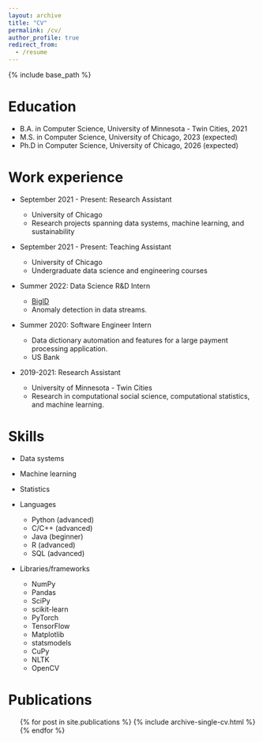 ```yaml
---
layout: archive
title: "CV"
permalink: /cv/
author_profile: true
redirect_from:
  - /resume
---
```


{% include base_path %}

Education
======
* B.A. in Computer Science, University of Minnesota - Twin Cities, 2021
* M.S. in Computer Science, University of Chicago, 2023 (expected)
* Ph.D in Computer Science, University of Chicago, 2026 (expected)

Work experience
======
* September 2021 - Present: Research Assistant
  * University of Chicago
  * Research projects spanning data systems, machine learning, and sustainability
 
* September 2021 - Present: Teaching Assistant
  * University of Chicago
  * Undergraduate data science and engineering courses

* Summer 2022: Data Science R&D Intern
  * [BigID](https://bigid.com/)
  * Anomaly detection in data streams.

* Summer 2020: Software Engineer Intern
  * Data dictionary automation and features for a large payment processing application.
  * US Bank

* 2019-2021: Research Assistant
  * University of Minnesota - Twin Cities
  * Research in computational social science, computational statistics, and machine learning. 
  
Skills
======
* Data systems
* Machine learning
* Statistics
* Languages
  * Python (advanced)
  * C/C++ (advanced)
  * Java (beginner)
  * R (advanced)
  * SQL (advanced)

* Libraries/frameworks
  * NumPy
  * Pandas
  * SciPy
  * scikit-learn
  * PyTorch
  * TensorFlow
  * Matplotlib
  * statsmodels
  * CuPy
  * NLTK
  * OpenCV

Publications
======
  <ul>{% for post in site.publications %}
    {% include archive-single-cv.html %}
  {% endfor %}</ul>
  
<!-- Talks
======
  <ul>{% for post in site.talks %}
    {% include archive-single-talk-cv.html %}
  {% endfor %}</ul> -->
  
<!-- Teaching
======
  <ul>{% for post in site.teaching %}
    {% include archive-single-cv.html %}
  {% endfor %}</ul> -->
  
<!-- Service and leadership
======
* Currently signed in to 43 different slack teams -->
